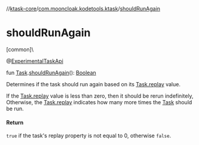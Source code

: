 //[ktask-core](../../index.md)/[com.mooncloak.kodetools.ktask](index.md)/[shouldRunAgain](should-run-again.md)

# shouldRunAgain

[common]\

@[ExperimentalTaskApi](-experimental-task-api/index.md)

fun [Task](-task/index.md).[shouldRunAgain](should-run-again.md)(): [Boolean](https://kotlinlang.org/api/core/kotlin-stdlib/kotlin/-boolean/index.html)

Determines if the task should run again based on its [Task.replay](-task/replay.md) value.

If the [Task.replay](-task/replay.md) value is less than zero, then it should be rerun indefinitely, Otherwise, the [Task.replay](-task/replay.md) indicates how many more times the [Task](-task/index.md) should be run.

#### Return

`true` if the task's replay property is not equal to 0, otherwise `false`.
